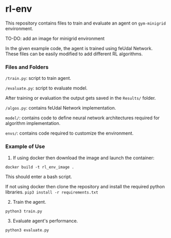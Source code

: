 # rl-env

This repository contains files to train and evaluate an agent on `gym-minigrid` environment. 

TO-DO: add an image for minigrid environment

In the given example code, the agent is trained using feUdal Network. These files can be easily modified to add different RL algorithms.


### Files and Folders 

`/train.py`: script to train agent. 

`/evaluate.py`: script to evaluate model.

After training or evaluation the output gets saved in the `Results/` folder.

`/algos.py`: contains feUdal Network implementation. 

`model/`: contains code to define neural network architectures required for algorithm implementation.

`envs/`: contains code required to customize the environment.  
 
### Example of Use

1. If using docker then download the image and launch the container: 
```
docker build -t rl_env_image .
``` 
This should enter a bash script.

If not using docker then clone the repository and install the required python libraries. `pip3 install -r requirements.txt`

2. Train the agent.

```
python3 train.py
```

3. Evaluate agent's performance.
```
python3 evaluate.py
```



